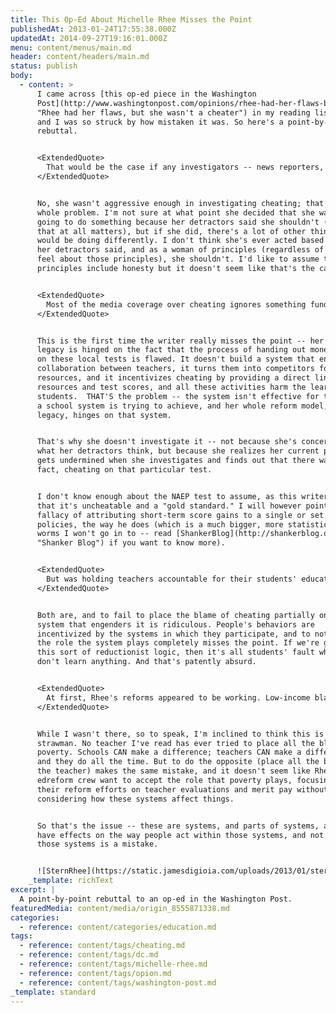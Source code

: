 ```yaml
---
title: This Op-Ed About Michelle Rhee Misses the Point
publishedAt: 2013-01-24T17:55:38.000Z
updatedAt: 2014-09-27T19:16:01.000Z
menu: content/menus/main.md
header: content/headers/main.md
status: publish
body:
  - content: >
      I came across [this op-ed piece in the Washington
      Post](http://www.washingtonpost.com/opinions/rhee-had-her-flaws-but-she-wasnt-a-cheater/2013/01/11/d84c8fa4-5a90-11e2-88d0-c4cf65c3ad15_story.html
      "Rhee had her flaws, but she wasn't a cheater") in my reading list today,
      and I was so struck by how mistaken it was. So here's a point-by-point
      rebuttal.


      <ExtendedQuote>
        That would be the case if any investigators -- news reporters, the Education Department, D.C.'s Office of the State Superintendent or the firm hired to investigate the cheating -- had found that Rhee or top deputies encouraged cheating. That [happened in Atlanta](http://www.washingtonpost.com/blogs/answer-sheet/post/shocking-details-of-atlanta-cheating-scandal/2011/07/06/gIQAQPhY2H_blog.html "Shocking details of Atlanta cheating scandal"). But to date, that has not been found in the District. More likely, Rhee wasn't aggressive enough in investigating cheating. But think back to the Rhee years. Her biggest controversies arose from being too tough on teachers. Would her detractors have applauded yet another attack on teachers -- this time for cheating? Not likely.
      </ExtendedQuote>


      No, she wasn't aggressive enough in investigating cheating; that's the
      whole problem. I'm not sure at what point she decided that she wasn't
      going to do something because her detractors said she shouldn't (or how
      that at all matters), but if she did, there's a lot of other things should
      would be doing differently. I don't think she's ever acted based on what
      her detractors said, and as a woman of principles (regardless of how you
      feel about those principles), she shouldn't. I'd like to assume that her
      principles include honesty but it doesn't seem like that's the case.


      <ExtendedQuote>
        Most of the media coverage over cheating ignores something fundamental: The controversy is over cheating on the D.C. CAS (Comprehensive Assessment System), the local exam whose results are used to reward or punish teachers and principals. This test has nothing to do with the federal exam used to compare achievement by D.C. students to similar urban students around the country. That test, the [National Assessment of Educational Progress](http://nces.ed.gov/nationsreportcard/) (NAEP), is the so-called "gold standard" of testing, and it showed that D.C. students made unique progress during the Rhee years.
      </ExtendedQuote>


      This is the first time the writer really misses the point -- her whole
      legacy is hinged on the fact that the process of handing out money based
      on these local tests is flawed. It doesn't build a system that encourages
      collaboration between teachers, it turns them into competitors for scarce
      resources, and it incentivizes cheating by providing a direct link between
      resources and test scores, and all these activities harm the learning of
      students.  THAT'S the problem -- the system isn't effective for the goals
      a school system is trying to achieve, and her whole reform model, her
      legacy, hinges on that system.


      That's why she doesn't investigate it -- not because she's concerned about
      what her detractors think, but because she realizes her current platform
      gets undermined when she investigates and finds out that there was, in
      fact, cheating on that particular test.


      I don't know enough about the NAEP test to assume, as this writer does,
      that it's uncheatable and a "gold standard." I will however point out the
      fallacy of attributing short-term score gains to a single or set of
      policies, the way he does (which is a much bigger, more statistical can of
      worms I won't go in to -- read [ShankerBlog](http://shankerblog.org/
      "Shanker Blog") if you want to know more).


      <ExtendedQuote>
        But was holding teachers accountable for their students' education (which, as the theory goes, encouraged cheating) one of her mistakes? To weigh that question, let's translate this into a journalistic equivalent. Imagine an aggressive editor launching a new magazine. The editor relentlessly presses her young writers to produce unique articles on a crazy-fast deadline. One day, a writer gets exposed for taking a shortcut via plagiarism. Who's at fault, the cheating writer or the aggressive editor?
      </ExtendedQuote>


      Both are, and to fail to place the blame of cheating partially on the
      system that engenders it is ridiculous. People's behaviors are
      incentivized by the systems in which they participate, and to not discuss
      the role the system plays completely misses the point. If we're going with
      this sort of reductionist logic, then it's all students' fault when they
      don't learn anything. And that's patently absurd.


      <ExtendedQuote>
        At first, Rhee's reforms appeared to be working. Low-income black students really did start to do better. As it turns out, the many D.C. teachers who for years blamed the shortcomings of their students entirely on their impoverished home lives were only partly right. Schools, at least those that know how to promote effective teaching, can make a difference.
      </ExtendedQuote>


      While I wasn't there, so to speak, I'm inclined to think this is a major
      strawman. No teacher I've read has ever tried to place all the blame on
      poverty. Schools CAN make a difference; teachers CAN make a difference,
      and they do all the time. But to do the opposite (place all the blame on
      the teacher) makes the same mistake, and it doesn't seem like Rhee and the
      edreform crew want to accept the role that poverty plays, focusing all
      their reform efforts on teacher evaluations and merit pay without
      considering how these systems affect things.


      So that's the issue -- these are systems, and parts of systems, and they
      have effects on the way people act within those systems, and not looking
      those systems is a mistake.


      ![SternRhee](https://static.jamesdigioia.com/uploads/2013/01/stern-michelle-rhee.jpg)
    _template: richText
excerpt: |
  A point-by-point rebuttal to an op-ed in the Washington Post.
featuredMedia: content/media/origin_8555871338.md
categories:
  - reference: content/categories/education.md
tags:
  - reference: content/tags/cheating.md
  - reference: content/tags/dc.md
  - reference: content/tags/michelle-rhee.md
  - reference: content/tags/opion.md
  - reference: content/tags/washington-post.md
_template: standard
---
```

